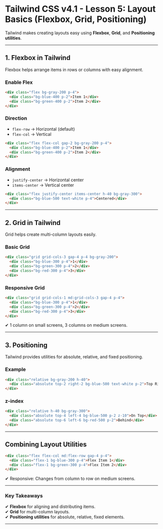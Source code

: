 # Tailwind CSS v4.1 - Lesson 5: Layout Basics (Flexbox, Grid, Positioning)

Tailwind makes creating layouts easy using **Flexbox**, **Grid**, and **Positioning utilities**.

---

## **1. Flexbox in Tailwind**

Flexbox helps arrange items in rows or columns with easy alignment.

### Enable Flex

```html
<div class="flex bg-gray-200 p-4">
  <div class="bg-blue-400 p-2">Item 1</div>
  <div class="bg-green-400 p-2">Item 2</div>
</div>
```

### Direction

- `flex-row` → Horizontal (default)
- `flex-col` → Vertical

```html
<div class="flex flex-col gap-2 bg-gray-200 p-4">
  <div class="bg-blue-400 p-2">Item 1</div>
  <div class="bg-green-400 p-2">Item 2</div>
</div>
```

### Alignment

- `justify-center` → Horizontal center
- `items-center` → Vertical center

```html
<div class="flex justify-center items-center h-40 bg-gray-300">
  <div class="bg-blue-500 text-white p-4">Centered</div>
</div>
```

---

## **2. Grid in Tailwind**

Grid helps create multi-column layouts easily.

### Basic Grid

```html
<div class="grid grid-cols-3 gap-4 p-4 bg-gray-200">
  <div class="bg-blue-300 p-4">1</div>
  <div class="bg-green-300 p-4">2</div>
  <div class="bg-red-300 p-4">3</div>
</div>
```

### Responsive Grid

```html
<div class="grid grid-cols-1 md:grid-cols-3 gap-4 p-4">
  <div class="bg-blue-300 p-4">1</div>
  <div class="bg-green-300 p-4">2</div>
  <div class="bg-red-300 p-4">3</div>
</div>
```

✔ 1 column on small screens, 3 columns on medium screens.

---

## **3. Positioning**

Tailwind provides utilities for absolute, relative, and fixed positioning.

### Example

```html
<div class="relative bg-gray-200 h-40">
  <div class="absolute top-2 right-2 bg-blue-500 text-white p-2">Top Right</div>
</div>
```

### z-index

```html
<div class="relative h-40 bg-gray-300">
  <div class="absolute top-4 left-4 bg-blue-500 p-2 z-10">On Top</div>
  <div class="absolute top-6 left-6 bg-red-500 p-2">Behind</div>
</div>
```

---

## Combining Layout Utilities

```html
<div class="flex flex-col md:flex-row gap-4 p-4">
  <div class="flex-1 bg-blue-300 p-4">Flex Item 1</div>
  <div class="flex-1 bg-green-300 p-4">Flex Item 2</div>
</div>
```

✔ Responsive: Changes from column to row on medium screens.

---

### Key Takeaways

✔ **Flexbox** for aligning and distributing items.  
✔ **Grid** for multi-column layouts.  
✔ **Positioning utilities** for absolute, relative, fixed elements.

---
